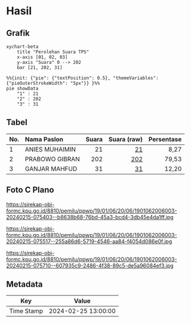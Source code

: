 # Hasil

## Grafik

```mermaid
xychart-beta
    title "Perolehan Suara TPS"
    x-axis [01, 02, 03]
    y-axis "Suara" 0 --> 202
    bar [21, 202, 31]
```

```mermaid
%%{init: {"pie": {"textPosition": 0.5}, "themeVariables": {"pieOuterStrokeWidth": "5px"}} }%%
pie showData
    "1" : 21
    "2" : 202
    "3" : 31
```

## Tabel

| No. | Nama Paslon    | Suara | Suara (raw) | Persentase |
|:--- |:-------------- | -----:| -----------:| ----------:|
| 1   | ANIES MUHAIMIN | 21    | [21][p-1]   | 8,27       |
| 2   | PRABOWO GIBRAN | 202   | [202][p-2]  | 79,53      |
| 3   | GANJAR MAHFUD  | 31    | [31][p-3]   | 12,20      |


[p-1]: https://github.com/gigit-pemilu/pemilu-2024-19-kepulauan-bangka-belitung/blob/main/pilpres/hitung-suara/sub/19-kepulauan-bangka-belitung/sub/01-bangka/sub/06-bakam/sub/2006-mangka/sub/003-tps/sub/paslon-1.txt
[p-2]: https://github.com/gigit-pemilu/pemilu-2024-19-kepulauan-bangka-belitung/blob/main/pilpres/hitung-suara/sub/19-kepulauan-bangka-belitung/sub/01-bangka/sub/06-bakam/sub/2006-mangka/sub/003-tps/sub/paslon-2.txt
[p-3]: https://github.com/gigit-pemilu/pemilu-2024-19-kepulauan-bangka-belitung/blob/main/pilpres/hitung-suara/sub/19-kepulauan-bangka-belitung/sub/01-bangka/sub/06-bakam/sub/2006-mangka/sub/003-tps/sub/paslon-3.txt

## Foto C Plano

https://sirekap-obj-formc.kpu.go.id/8810/pemilu/ppwp/19/01/06/20/06/1901062006003-20240215-075403--b8638b68-76bd-45a3-bcd4-3db45e4da1ff.jpg

https://sirekap-obj-formc.kpu.go.id/8810/pemilu/ppwp/19/01/06/20/06/1901062006003-20240215-075517--255a86d6-5719-4546-aa84-f4054d086e0f.jpg

https://sirekap-obj-formc.kpu.go.id/8810/pemilu/ppwp/19/01/06/20/06/1901062006003-20240215-075710--607935c9-2486-4f38-89c5-de5a96084ef3.jpg


## Metadata

| Key        | Value               |
| ---------- | ------------------- |
| Time Stamp | 2024-02-25 13:00:00 |



